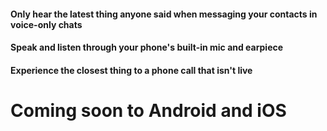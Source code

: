#### Only hear the latest thing anyone said when messaging your contacts in voice-only chats

#### Speak and listen through your phone's built-in mic and earpiece

#### Experience the closest thing to a phone call that isn't live

# Coming soon to Android and iOS